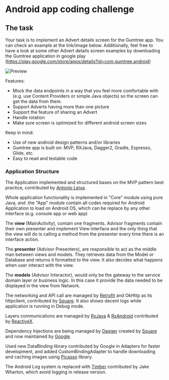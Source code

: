 # Android app coding challenge
## The task
Your task is to implement an Advert details screen for the Gumtree app. You can check an example at the link/image below. Additionally, feel free to have a look at some other Advert details screen examples by downloading the Gumtree application in google play (https://play.google.com/store/apps/details?id=com.gumtree.android)

![Preview](https://s18.postimg.org/qmqdzhrdl/gumtreechallange.png)


Features:

- Mock the data endpoints in a way that you feel more comfortable with (e.g. use Content Providers or simple Java objects) so the screen can get the data from them.
- Support Adverts having more than one picture
- Support the feature of sharing an Advert
- Handle rotation
- Make sure screen is optimized for different android screen sizes

Keep in mind:

- Use of new android design patterns and/or libraries
- Gumtree app is built on: MVP, RXJava, Dagger2, Gradle, Espresso, Glide, etc.
- Easy to read and testable code


### Application Structure ###

The Application implemented and structured bases on the MVP pattern best practice, contributed by [Antonio Leiva](http://antonioleiva.com/mvp-android/).

Whole application functionality is implemented in "Core" module using pure Java, and .the "App" module contain all codes required for Android Application to load on Android OS, which can be replace by any other interface (e.g. console app or web app)

The **view** (MainActivity), contain one fragments. Advisor fragments  contain their own presenter and implement View interface and the only thing that the view will do is calling a method from the presenter every time there is an interface action.

The **presenter** (Advisor Presenters), are responsible to act as the middle man between views and models. They retrieves data from the Model or Database and returns it formatted to the view. It also decides what happens when user interact with the view.

The **models** (Advisor Interactor), would only be the gateway to the service domain layer or business logic. In this case it provide the data needed to be displayed in the view from Network.

The networking and API call are managed by [Retrofit](http://square.github.io/retrofit/) and OkHttp as its httpclient, contributed by [Square](http://square.github.io). It also shows decent logs while application is running in Debug mode. 

Layers communications are managed by [RxJava](https://github.com/ReactiveX/RxJava) & [RxAndroid](https://github.com/ReactiveX/RxAndroid) contributed by [ReactiveX](http://reactivex.io).

Dependency Injections are being managed by [Dagger](https://github.com/google/dagger) created by [Square](http://square.github.io) and now maintained by [Google](http://google.github.io/dagger/).

Used new DataBinding library contributed by Google in Adapters for faster development, and added CustomBindingAdapter to handle downloading and caching images using [Picasso](http://square.github.io/picasso/) library.

The Android Log system is replaced with [Timber](https://github.com/JakeWharton/timber) contributed by Jake Wharton, which avoid logging in release version.

